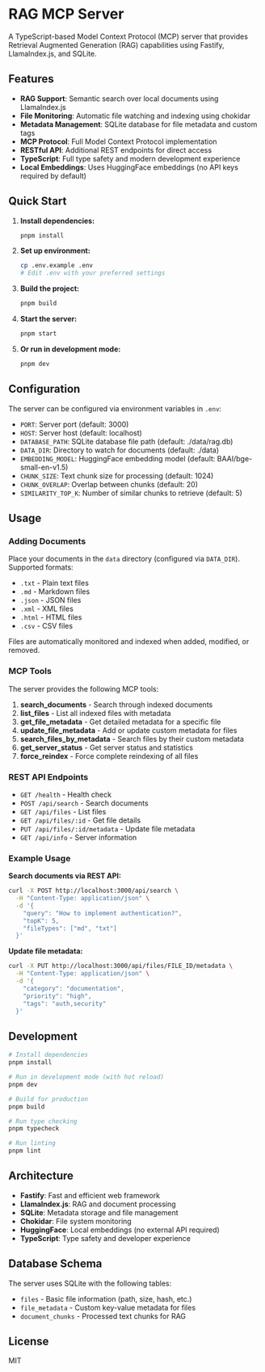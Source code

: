 # RAG MCP Server

A TypeScript-based Model Context Protocol (MCP) server that provides Retrieval Augmented Generation (RAG) capabilities using Fastify, LlamaIndex.js, and SQLite.

## Features

- **RAG Support**: Semantic search over local documents using LlamaIndex.js
- **File Monitoring**: Automatic file watching and indexing using chokidar
- **Metadata Management**: SQLite database for file metadata and custom tags
- **MCP Protocol**: Full Model Context Protocol implementation
- **RESTful API**: Additional REST endpoints for direct access
- **TypeScript**: Full type safety and modern development experience
- **Local Embeddings**: Uses HuggingFace embeddings (no API keys required by default)

## Quick Start

1. **Install dependencies:**
   ```bash
   pnpm install
   ```

2. **Set up environment:**
   ```bash
   cp .env.example .env
   # Edit .env with your preferred settings
   ```

3. **Build the project:**
   ```bash
   pnpm build
   ```

4. **Start the server:**
   ```bash
   pnpm start
   ```

5. **Or run in development mode:**
   ```bash
   pnpm dev
   ```

## Configuration

The server can be configured via environment variables in `.env`:

- `PORT`: Server port (default: 3000)
- `HOST`: Server host (default: localhost)
- `DATABASE_PATH`: SQLite database file path (default: ./data/rag.db)
- `DATA_DIR`: Directory to watch for documents (default: ./data)
- `EMBEDDING_MODEL`: HuggingFace embedding model (default: BAAI/bge-small-en-v1.5)
- `CHUNK_SIZE`: Text chunk size for processing (default: 1024)
- `CHUNK_OVERLAP`: Overlap between chunks (default: 20)
- `SIMILARITY_TOP_K`: Number of similar chunks to retrieve (default: 5)

## Usage

### Adding Documents

Place your documents in the `data` directory (configured via `DATA_DIR`). Supported formats:
- `.txt` - Plain text files
- `.md` - Markdown files
- `.json` - JSON files
- `.xml` - XML files
- `.html` - HTML files
- `.csv` - CSV files

Files are automatically monitored and indexed when added, modified, or removed.

### MCP Tools

The server provides the following MCP tools:

1. **search_documents** - Search through indexed documents
2. **list_files** - List all indexed files with metadata
3. **get_file_metadata** - Get detailed metadata for a specific file
4. **update_file_metadata** - Add or update custom metadata for files
5. **search_files_by_metadata** - Search files by their custom metadata
6. **get_server_status** - Get server status and statistics
7. **force_reindex** - Force complete reindexing of all files

### REST API Endpoints

- `GET /health` - Health check
- `POST /api/search` - Search documents
- `GET /api/files` - List files
- `GET /api/files/:id` - Get file details
- `PUT /api/files/:id/metadata` - Update file metadata
- `GET /api/info` - Server information

### Example Usage

**Search documents via REST API:**
```bash
curl -X POST http://localhost:3000/api/search \
  -H "Content-Type: application/json" \
  -d '{
    "query": "How to implement authentication?",
    "topK": 5,
    "fileTypes": ["md", "txt"]
  }'
```

**Update file metadata:**
```bash
curl -X PUT http://localhost:3000/api/files/FILE_ID/metadata \
  -H "Content-Type: application/json" \
  -d '{
    "category": "documentation",
    "priority": "high",
    "tags": "auth,security"
  }'
```

## Development

```bash
# Install dependencies
pnpm install

# Run in development mode (with hot reload)
pnpm dev

# Build for production
pnpm build

# Run type checking
pnpm typecheck

# Run linting
pnpm lint
```

## Architecture

- **Fastify**: Fast and efficient web framework
- **LlamaIndex.js**: RAG and document processing
- **SQLite**: Metadata storage and file management
- **Chokidar**: File system monitoring
- **HuggingFace**: Local embeddings (no external API required)
- **TypeScript**: Type safety and developer experience

## Database Schema

The server uses SQLite with the following tables:

- `files` - Basic file information (path, size, hash, etc.)
- `file_metadata` - Custom key-value metadata for files
- `document_chunks` - Processed text chunks for RAG

## License

MIT